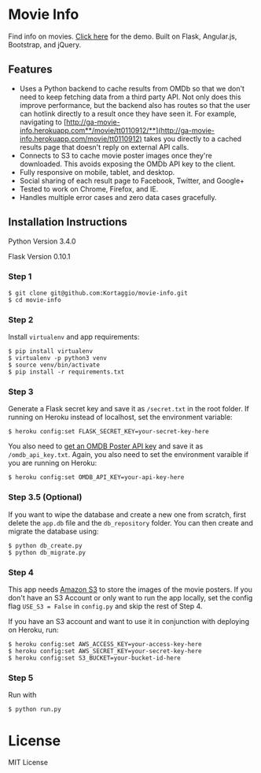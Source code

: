 # Movie Info
Find info on movies. [Click here](http://ga-movie-info.herokuapp.com/) for the demo. Built on Flask, Angular.js, Bootstrap, and jQuery.

## Features
- Uses a Python backend to cache results from OMDb so that we don't need to keep fetching data from a third party API. Not only does this improve performance, but the backend also has routes so that the user can hotlink directly to a result once they have seen it. For example, navigating to [http://ga-movie-info.herokuapp.com**/movie/tt0110912/**](http://ga-movie-info.herokuapp.com/movie/tt0110912) takes you directly to a cached results page that doesn't reply on external API calls.
- Connects to S3 to cache movie poster images once they're downloaded. This avoids exposing the OMDb API key to the client.
- Fully responsive on mobile, tablet, and desktop.
- Social sharing of each result page to Facebook, Twitter, and Google+
- Tested to work on Chrome, Firefox, and IE.
- Handles multiple error cases and zero data cases gracefully.

## Installation Instructions

Python Version 3.4.0

Flask Version 0.10.1

### Step 1

	$ git clone git@github.com:Kortaggio/movie-info.git
	$ cd movie-info

### Step 2

Install `virtualenv` and app requirements:

	$ pip install virtualenv
	$ virtualenv -p python3 venv
	$ source venv/bin/activate
	$ pip install -r requirements.txt

### Step 3

Generate a Flask secret key and save it as `/secret.txt` in the root folder. If running on Heroku instead of localhost, set the environment variable:

	$ heroku config:set FLASK_SECRET_KEY=your-secret-key-here

You also need to [get an OMDB Poster API key](http://beforethecode.com/projects/omdb/apikey.aspx) and save it as `/omdb_api_key.txt`. Again, you also need to set the environment varaible if you are running on Heroku:

	$ heroku config:set OMDB_API_KEY=your-api-key-here

### Step 3.5 (Optional)

If you want to wipe the database and create a new one from scratch, first delete the `app.db` file and the `db_repository` folder. You can then create and migrate the database using:

	$ python db_create.py
	$ python db_migrate.py

### Step 4

This app needs [Amazon S3](https://aws.amazon.com/s3/) to store the images of the movie posters. If you don't have an S3 Account or only want to run the app locally, set the config flag `USE_S3 = False` in `config.py` and skip the rest of Step 4.

If you have an S3 account and want to use it in conjunction with deploying on Heroku, run:

	$ heroku config:set AWS_ACCESS_KEY=your-access-key-here
	$ heroku config:set AWS_SECRET_KEY=your-secret-key-here
	$ heroku config:set S3_BUCKET=your-bucket-id-here

### Step 5

Run with

	$ python run.py

# License

MIT License
